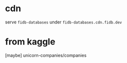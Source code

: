 # cdn

serve `fidb-databases` under `fidb-databases.cdn.fidb.dev`

# from kaggle

[maybe] unicorn-companies/companies
